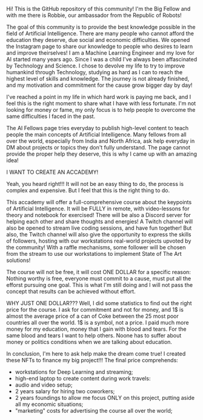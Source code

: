 Hi! This is the GitHub repository of this community!
I'm the Big Fellow and with me there is Robbie, our ambassador from the Republic of Robots!

The goal of this community is to provide the best knowledge possible in the field of Artificial Intelligence.
There are many people who cannot afford the education they deserve, due social and economic difficulties.
We opened the Instagram page to share our knowledge to people who desires to learn and improve theirselves!
I am a Machine Learning Engineer and my love for AI started many years ago.
Since I was a child I've always been affascinated by Technology and Science.
I chose to devolve my life to try to improve humankind through Technology, studying as hard as I can to
reach the highest level of skills and knowledge.
The journey is not already finished, and my motivation and commitment for the cause grow bigger day by day!

I've reached a point in my life in which hard work is paying me back, and I feel this is the right moment
to share what I have with less fortunate.
I'm not looking for money or fame, my only focus is to help people to overcome the same difficulties I faced in the past.

The AI Fellows page tries everyday to publish high-level content to teach people the main concepts of Artificial Intelligence.
Many fellows from all over the world, especially from India and North Africa, ask help everyday in DM about projects or topics they don't fully understand.
The page cannot provide the proper help they deserve, this is why I came up with an amazing idea!

I WANT TO CREATE AN ACCADEMY!

Yeah, you heard right!!! It will not be an easy thing to do, the process is complex and expensive.
But I feel that this is the right thing to do.

This accademy will offer a full-comprehensive course about the keypoints of Artificial Intelligence.
It will be FULLY in remote, with video-lessons for theory and notebook for exercised!
There will be also a Discord server for helping each other and share thoughts and energies!
A Twitch channel will also be opened to stream live coding sessions, and have fun together!
But also, the Twitch channel will also give the opportunity to express the skills of followers,
hosting with our workstations real-world projects upvoted by the community!
With a raffle mechanisms, some follower will be chosen from the stream to use our workstations
to implement State of The Art solutions!

The course will not be free, it will cost ONE DOLLAR for a specific reason:
Nothing worthy is free, everyone must commit to a cause, must put all the efforst pursuing one goal.
This is what I'm still doing and I will not pass the concept that results can be achieved without effort.

WHY JUST ONE DOLLAR??? Well, I did some statistics to find out the right price for the course.
I ask for commitment and not for money, and 1$ is almost the average price of a can of Coke between
the 25 most poor countries all over the world.
1$ is a symbol, not a price. I paid much more money for my education, money that I gain with blood and tears.
For the same blood and tears I want to help others. Noone has to suffer about money or politics conditions when we are
talking about education.

In conclusion, I'm here to ask help make the dream come true!
I created these NFTs to finance my big project!!!
The final price comprehends:
* workstations for Deep Learning and streaming;
* high-end laptop to create content during work travels:
* audio and video setup;
* 2 years salary for hiring two coworkers;
* 2 years foundings to allow me focus ONLY on this project, putting aside all my economic situations;
* "marketing" costs for advertising the course all over the world;
